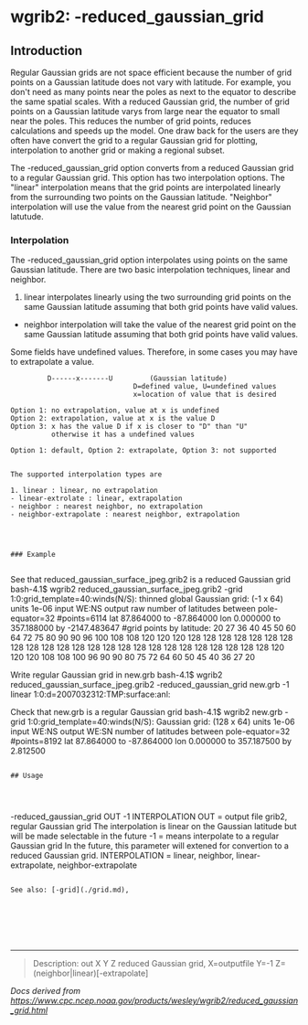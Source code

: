 # wgrib2: -reduced_gaussian_grid

## Introduction

Regular Gaussian grids are not space efficient because the number of grid points on a Gaussian latitude
does not vary with latitude. For example, you don't need as many points near the poles as
next to the equator to describe the same spatial scales. With a reduced Gaussian grid, the number of grid points on a Gaussian
latitude varys from large near the equator to small near the poles. This reduces the number
of grid points, reduces calculations and speeds up the model. One draw back for the users
are they often have convert the grid to a regular Gaussian grid for plotting,
interpolation to another grid or making a regional subset.

The -reduced_gaussian_grid option converts from a reduced
Gaussian grid to a regular Gaussian grid. This option has two interpolation options.
The "linear" interpolation means that the grid points are interpolated linearly
from the surrounding two points on the Gaussian latitude. "Neighbor" interpolation
will use the value from the nearest grid point on the Gaussian latutude.

### Interpolation

The -reduced_gaussian_grid option interpolates
using points on the same Gaussian latitude. There are two basic
interpolation techniques, linear and neighbor.

1. linear interpolates linearly using the two surrounding grid points
   on the same Gaussian latitude assuming that both grid points have
   valid values.

- neighbor interpolation will take the value of the nearest grid point
  on the same Gaussian latitude assuming that both grid points have valid
  values.

Some fields have undefined values. Therefore, in some cases
you may have to extrapolate a value.

```
         D------x-------U         (Gaussian latitude)
                              D=defined value, U=undefined values
                              x=location of value that is desired

Option 1: no extrapolation, value at x is undefined
Option 2: extrapolation, value at x is the value D
Option 3: x has the value D if x is closer to "D" than "U"
          otherwise it has a undefined values

Option 1: default, Option 2: extrapolate, Option 3: not supported


The supported interpolation types are

1. linear : linear, no extrapolation
- linear-extrolate : linear, extrapolation
- neighbor : nearest neighbor, no extrapolation
- neighbor-extrapolate : nearest neighbor, extrapolation




### Example


```

See that reduced_gaussian_surface_jpeg.grib2 is a reduced Gaussian grid
bash-4.1$ wgrib2 reduced_gaussian_surface_jpeg.grib2 -grid
1:0:grid_template=40:winds(N/S):
thinned global Gaussian grid: (-1 x 64) units 1e-06 input WE:NS output raw
number of latitudes between pole-equator=32 #points=6114
lat 87.864000 to -87.864000
lon 0.000000 to 357.188000 by -2147.483647
#grid points by latitude: 20 27 36 40 45 50 60 64 72 75 80 90 90
96 100 108 108 120 120 120 128 128 128 128 128 128 128 128 128 128 128 128 128
128 128 128 128 128 128 128 128 128 128 128 120 120 120 108 108 100 96 90 90
80 75 72 64 60 50 45 40 36 27 20

Write regular Gaussian grid in new.grb
bash-4.1$ wgrib2 reduced_gaussian_surface_jpeg.grib2 -reduced_gaussian_grid new.grb -1 linear
1:0:d=2007032312:TMP:surface:anl:

Check that new.grb is a regular Gaussian grid
bash-4.1$ wgrib2 new.grb -grid
1:0:grid_template=40:winds(N/S):
Gaussian grid: (128 x 64) units 1e-06 input WE:NS output WE:SN
number of latitudes between pole-equator=32 #points=8192
lat 87.864000 to -87.864000
lon 0.000000 to 357.187500 by 2.812500

```

## Usage




```

-reduced_gaussian_grid OUT -1 INTERPOLATION
OUT = output file
grib2, regular Gaussian grid
The interpolation is linear on the Gaussian latitude
but will be made selectable in the future
-1 = means interpolate to a regular Gaussian grid
In the future, this parameter will extened
for convertion to a reduced Gaussian grid.
INTERPOLATION = linear, neighbor, linear-extrapolate, neighbor-extrapolate

```

See also: [-grid](./grid.md),







```

---

> Description: out X Y Z reduced Gaussian grid, X=outputfile Y=-1 Z=(neighbor|linear)[-extrapolate]

_Docs derived from <https://www.cpc.ncep.noaa.gov/products/wesley/wgrib2/reduced_gaussian_grid.html>_
